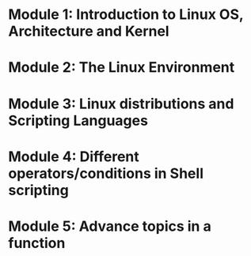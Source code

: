 # Module 1: Introduction to Linux OS, Architecture and Kernel

# Module 2: The Linux Environment

# Module 3: Linux distributions and Scripting Languages

# Module 4: Different operators/conditions in Shell scripting

# Module 5: Advance topics in a function
